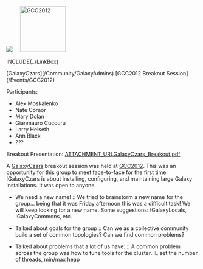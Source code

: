 <div class='center'>
<a href='/Community/GalaxyAdmins/'><img src='/Images/Logos/GalaxyAdmins.png' /></a> &nbsp;&nbsp;&nbsp;
<a href='/Events/GCC2012/'><img src='/Events/GCC2012/GCC2012Logo200.png' alt='GCC2012' height="120" /></a>
</div>

INCLUDE(../LinkBox)

<div class="title">[GalaxyCzars](/Community/GalaxyAdmins) [GCC2012 Breakout Session](/Events/GCC2012)</div>

Participants:
* Alex Moskalenko
* Nate Coraor
* Mary Dolan
* Gianmauro Cuccuru
* Larry Helseth
* Ann Black
* ???


Breakout Presentation: [ATTACHMENT_URLGalaxyCzars_Breakout.pdf](ATTACHMENT_URLGalaxyCzars_Breakout.pdf)

A [GalaxyCzars](/Community/GalaxyAdmins) breakout session was held at [GCC2012](/Events/GCC2012). This was an opportunity for this group to meet face-to-face for the first time. !GalaxyCzars is about installing, configuring, and maintaining large Galaxy installations. It was open to anyone.

* We need a new name! 
  :: We tried to brainstorm a new name for the group... being that it was Friday afternoon this was a difficult task!  We will keep looking for a new name.  Some suggestions:  !GalaxyLocals, !GalaxyCommons, etc.

* Talked about goals for the group
  :: Can we as a collective community build a set of common topologies? Can we find common problems?  

* Talked about problems that a lot of us have:
  :: A common problem across the group was how to tune tools for the cluster.  IE set the number of threads, min/max heap

